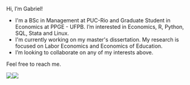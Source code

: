 Hi, I’m Gabriel!

- I'm a BSc in Management at PUC-Rio and Graduate Student in Economics at PPGE - UFPB. I’m interested in Economics, R, Python, SQL, Stata and Linux.
- I'm currently working on my master's dissertation. My research is focused on Labor Economics and Economics of Education.
- I’m looking to collaborate on any of my interests above.

Feel free to reach me.

<div>
<a href="https://github.com/gmbneves/github-readme-stats">
  <img align="center" src="https://github-readme-stats.vercel.app/api?username=gmbneves&count_private=true&show_icons=true&theme=dark" /><img align="center" src="https://github-readme-stats.vercel.app/api/top-langs/?username=gmbneves&&show_icons=true&langs_count=8&theme=dark" />
</div>
